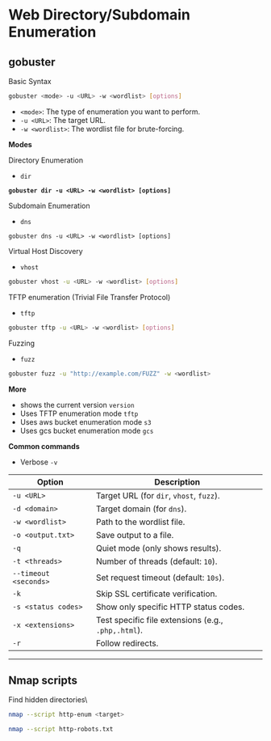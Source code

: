 # Web Directory/Subdomain Enumeration

## gobuster

Basic Syntax

```bash
gobuster <mode> -u <URL> -w <wordlist> [options]
```

* `<mode>`: The type of enumeration you want to perform.
* `-u <URL>`: The target URL.
* `-w <wordlist>`: The wordlist file for brute-forcing.

**Modes**

Directory Enumeration

* `dir`

<pre class="language-bash"><code class="lang-bash"><strong>gobuster dir -u &#x3C;URL> -w &#x3C;wordlist> [options]
</strong></code></pre>

Subdomain Enumeration&#x20;

* `dns`

```
gobuster dns -u <URL> -w <wordlist> [options]
```

Virtual Host Discovery&#x20;

* `vhost`

```bash
gobuster vhost -u <URL> -w <wordlist> [options]
```

TFTP enumeration (Trivial File Transfer Protocol)

* `tftp`

```bash
gobuster tftp -u <URL> -w <wordlist> [options]
```

Fuzzing

* `fuzz`

```bash
gobuster fuzz -u "http://example.com/FUZZ" -w <wordlist>
```

**More**

* shows the current version  `version`
* Uses TFTP enumeration mode  `tftp`
* Uses aws bucket enumeration mode `s3`
* Uses gcs bucket enumeration mode `gcs`

**Common commands**

* Verbose `-v`

| Option                | Description                                         |
| --------------------- | --------------------------------------------------- |
| `-u <URL>`            | Target URL (for `dir`, `vhost`, `fuzz`).            |
| `-d <domain>`         | Target domain (for `dns`).                          |
| `-w <wordlist>`       | Path to the wordlist file.                          |
| `-o <output.txt>`     | Save output to a file.                              |
| `-q`                  | Quiet mode (only shows results).                    |
| `-t <threads>`        | Number of threads (default: `10`).                  |
| `--timeout <seconds>` | Set request timeout (default: `10s`).               |
| `-k`                  | Skip SSL certificate verification.                  |
| `-s <status codes>`   | Show only specific HTTP status codes.               |
| `-x <extensions>`     | Test specific file extensions (e.g., `.php,.html`). |
| `-r`                  | Follow redirects.                                   |

***

## Nmap scripts

Find hidden directories\\

```bash
nmap --script http-enum <target>
```

```bash
nmap --script http-robots.txt
```
